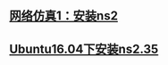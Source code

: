 ## [网络仿真1：安装ns2](https://www.jianshu.com/p/f70ff8195eb0)



## [Ubuntu16.04下安装ns2.35](https://blog.csdn.net/circle2015/article/details/52490582)